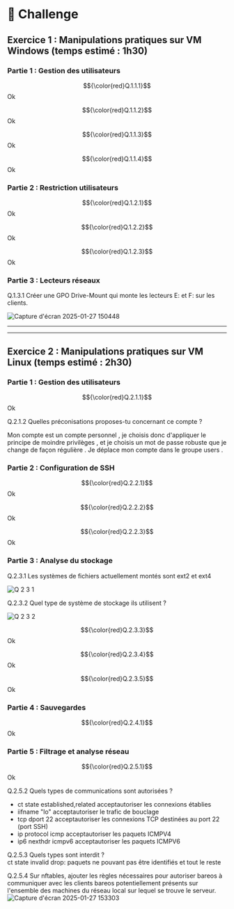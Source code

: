 # 💪 Challenge

## Exercice 1 : Manipulations pratiques sur VM Windows (temps estimé : 1h30)  

### Partie 1 : Gestion des utilisateurs

$${\color{red}Q.1.1.1}$$ Ok  

$${\color{red}Q.1.1.2}$$ Ok  

$${\color{red}Q.1.1.3}$$  Ok    

$${\color{red}Q.1.1.4}$$ Ok   


### Partie 2 : Restriction utilisateurs  

$${\color{red}Q.1.2.1}$$ Ok 
 
$${\color{red}Q.1.2.2}$$ Ok  

$${\color{red}Q.1.2.3}$$ Ok   
 

### Partie 3 : Lecteurs réseaux

Q.1.3.1 Créer une GPO Drive-Mount qui monte les lecteurs E: et F: sur les clients.

![Capture d'écran 2025-01-27 150448](https://github.com/user-attachments/assets/2f4c3561-9316-4a67-a820-d648b15a4372)

---  
---
## Exercice 2 : Manipulations pratiques sur VM Linux (temps estimé : 2h30)

### Partie 1 : Gestion des utilisateurs  

$${\color{red}Q.2.1.1}$$ Ok  

Q.2.1.2 Quelles préconisations proposes-tu concernant ce compte ?  

Mon compte est un compte personnel , je choisis donc d'appliquer le principe de moindre privilèges , et je choisis un mot de passe robuste que je change de façon régulière . Je déplace mon compte dans le groupe users . 

### Partie 2 : Configuration de SSH

$${\color{red}Q.2.2.1}$$ Ok  

$${\color{red}Q.2.2.2}$$ Ok  

$${\color{red}Q.2.2.3}$$ Ok  

### Partie 3 : Analyse du stockage  

Q.2.3.1 Les systèmes de fichiers actuellement montés sont ext2 et ext4  

![Q 2 3 1](https://github.com/user-attachments/assets/c08c1497-d042-4d6a-bc25-9a55ac27bf2c)

Q.2.3.2 Quel type de système de stockage ils utilisent ?  

![Q 2 3 2](https://github.com/user-attachments/assets/1af9535c-2e72-47db-8753-9a9cb71564b6)

$${\color{red}Q.2.3.3}$$ Ok  

$${\color{red}Q.2.3.4}$$ Ok   

$${\color{red}Q.2.3.5}$$ Ok  

### Partie 4 : Sauvegardes  

$${\color{red}Q.2.4.1}$$ Ok  

### Partie 5 : Filtrage et analyse réseau
$${\color{red}Q.2.5.1}$$ Ok  

Q.2.5.2 Quels types de communications sont autorisées ?  
 - ct state established,related acceptautoriser les connexions établies
 - iifname "lo" acceptautoriser le trafic de bouclage
 - tcp dport 22 acceptautoriser les connexions TCP destinées au port 22 (port SSH)
 - ip protocol icmp acceptautoriser les paquets ICMPV4
 - ip6 nexthdr icmpv6 acceptautoriser les paquets ICMPV6

Q.2.5.3 Quels types sont interdit ?  
ct state invalid drop: paquets ne pouvant pas être identifiés et tout le reste  

Q.2.5.4 Sur nftables, ajouter les règles nécessaires pour autoriser bareos à communiquer avec les clients bareos potentiellement présents sur l'ensemble des machines du réseau local sur lequel se trouve le serveur.  
![Capture d'écran 2025-01-27 153303](https://github.com/user-attachments/assets/8bab7955-6d77-4a00-87af-250ddb1d6078)

